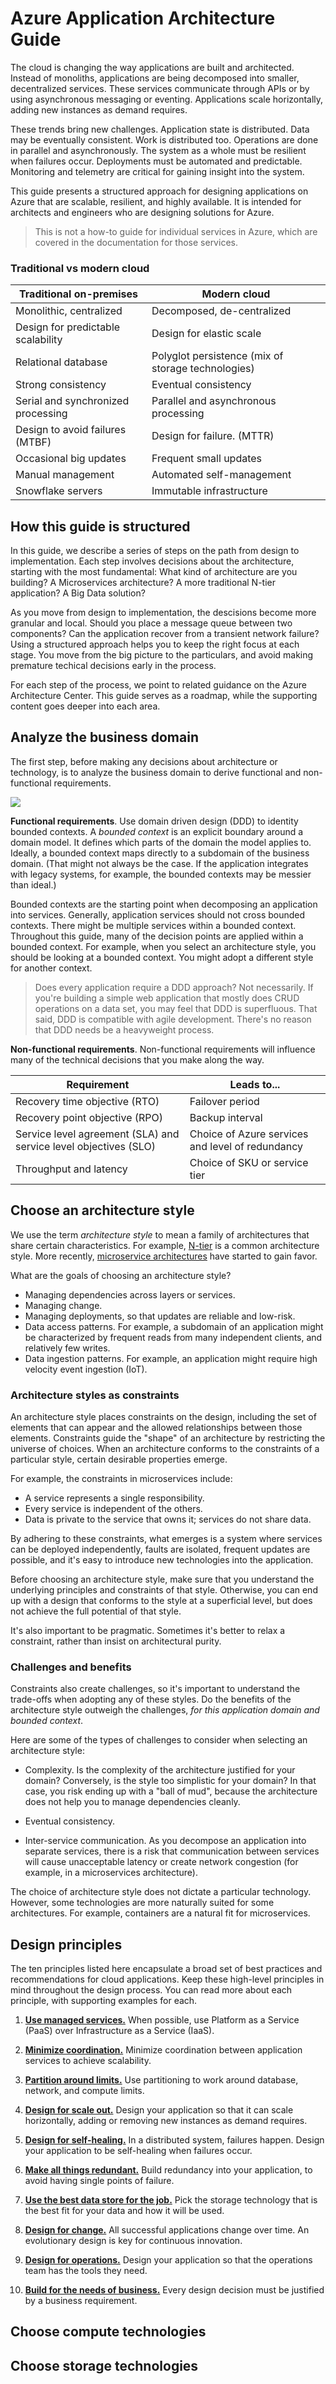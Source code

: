 # Azure Application Architecture Guide

The cloud is changing the way applications are built and architected. Instead of monoliths, applications are being decomposed into smaller, decentralized services. These services communicate through APIs or by using asynchronous messaging or eventing. Applications scale horizontally, adding new instances as demand requires.  

These trends bring new challenges. Application state is distributed. Data may be eventually consistent. Work is distributed too. Operations are done in parallel and asynchronously. The system as a whole must be resilient when failures occur. Deployments must be automated and predictable. Monitoring and telemetry are critical for gaining insight into the system.

This guide presents a structured approach for designing applications on Azure that are scalable, resilient, and highly available. It is intended for architects and engineers who are designing solutions for Azure. 

> This is not a how-to guide for individual services in Azure, which are covered in the documentation for those services.

### Traditional vs modern cloud 

| Traditional on-premises | Modern cloud |
|-------------------------|--------------|
| Monolithic, centralized | Decomposed, de-centralized
| Design for predictable scalability | Design for elastic scale |
| Relational database | Polyglot persistence (mix of storage technologies) |
| Strong consistency | Eventual consistency |
| Serial and synchronized processing | Parallel and asynchronous processing |
| Design to avoid failures (MTBF) | Design for failure. (MTTR) |
| Occasional big updates | Frequent small updates |
| Manual management | Automated self-management |
| Snowflake servers | Immutable infrastructure |

## How this guide is structured

In this guide, we describe a series of steps on the path from design to implementation. Each step involves decisions about the architecture, starting with the most fundamental: What kind of architecture are you building? A Microservices architecture? A more traditional N-tier application? A Big Data solution?

As you move from design to implementation, the descisions become more granular and local. Should you place a message queue between two components? Can the application recover from a transient network failure? Using a structured approach helps you to keep the right focus at each stage. You move from the big picture to the particulars, and avoid making premature techical decisions early in the process.

For each step of the process, we point to related guidance on the Azure Architecture Center. This guide serves as a roadmap, while the supporting content goes deeper into each area.

<object data="./images/guide-steps.svg" type="image/svg+xml"></object>

## Analyze the business domain

The first step, before making any decisions about architecture or technology, is to analyze the business domain to derive functional and non-functional requirements.

![](./images/software-design-process.svg)

**Functional requirements**. Use domain driven design (DDD) to identity bounded contexts. A *bounded context* is an explicit boundary around a domain model. It defines which parts of the domain the model applies to. Ideally, a bounded context maps directly to a subdomain of the business domain. (That might not always be the case. If the application integrates with legacy systems, for example, the bounded contexts may be messier than ideal.) 

Bounded contexts are the starting point when decomposing an application into services. Generally, application services should not cross bounded contexts. There might be multiple services within a bounded context. Throughout this guide, many of the decision points are applied within a bounded context. For example, when you select an architecture style, you should be looking at a bounded context. You might adopt a different style for another context.

> Does every application require a DDD approach? Not necessarily. If you're building a simple web application that mostly does CRUD operations on a data set, you may feel that DDD is superfluous. That said, DDD is compatible with agile development. There's no reason that DDD needs be a heavyweight process.

**Non-functional requirements**. Non-functional requirements will influence many of the technical decisions that you make along the way. 

| Requirement | Leads to... |
|-------------|------------|
| Recovery time objective (RTO) |  Failover period |
| Recovery point objective (RPO) | Backup interval  |
| Service level agreement (SLA) and service level objectives (SLO) | Choice of Azure services and level of redundancy |
| Throughput and latency | Choice of SKU or service tier |


## Choose an architecture style

We use the term *architecture style* to mean a family of architectures that share certain characteristics. For example, [N-tier][n-tier] is a common architecture style. More recently, [microservice architectures][microservices] have started to gain favor. 

What are the goals of choosing an architecture style?

- Managing dependencies across layers or services.
- Managing change. 
- Managing deployments, so that updates are reliable and low-risk.
- Data access patterns. For example, a subdomain of an application might be characterized by frequent reads from many independent clients, and relatively few writes. 
- Data ingestion patterns. For example, an application might require high velocity event ingestion (IoT).
     
### Architecture styles as constraints

An architecture style places constraints on the design, including the set of elements that can appear and the allowed relationships between those elements. Constraints guide the "shape" of an architecture by restricting the universe of choices. When an architecture conforms to the constraints of a particular style, certain desirable properties emerge. 

For example, the constraints in microservices include: 

- A service represents a single responsibility. 
- Every service is independent of the others. 
- Data is private to the service that owns it; services do not share data.

By adhering to these constraints, what emerges is a system where services can be deployed independently, faults are isolated, frequent updates are possible, and it's easy to introduce new technologies into the application.

Before choosing an architecture style, make sure that you understand the underlying principles and constraints of that style. Otherwise, you can end up with a design that conforms to the style at a superficial level, but does not achieve the full potential of that style. 

It's also important to be pragmatic. Sometimes it's better to relax a constraint, rather than insist on architectural purity.

### Challenges and benefits

Constraints also create challenges, so it's important to understand the trade-offs when adopting any of these styles. Do the benefits of the architecture style outweigh the challenges, *for this application domain and bounded context*. 

Here are some of the types of challenges to consider when selecting an architecture style:

- Complexity. Is the complexity of the architecture justified for your domain? Conversely, is the style too simplistic for your domain? In that case, you risk ending up with a "ball of mud", because the architecture does not help you to manage dependencies cleanly.

- Eventual consistency. 

- Inter-service communication. As you decompose an application into separate services, there is a risk that communication between services will cause unacceptable latency or create network congestion (for example, in a microservices architecture). 

The choice of architecture style does not dictate a particular technology. However, some technologies are more naturally suited for some architectures. For example, containers are a natural fit for microservices. 

## Design principles

The ten principles listed here encapsulate a broad set of best practices and recommendations for cloud applications. Keep these high-level principles in mind throughout the design process. You can read more about each principle, with supporting examples for each. 

1. **[Use managed services.](./design-principles/managed-services.md)** When possible, use Platform as a Service (PaaS) over Infrastructure as a Service (IaaS).

2. **[Minimize coordination.](./design-principles/minimize-coordination.md)** Minimize coordination between application services to achieve scalability.
 
3. **[Partition around limits.](./design-principles/partition.md)** Use partitioning to work around database, network, and compute limits.

4. **[Design for scale out.](./design-principles/scale-out.md)** Design your application so that it can scale horizontally, adding or removing new instances as demand requires.

5. **[Design for self-healing.](./design-principles/self-healing.md)** In a distributed system, failures happen. Design your application to be self-healing when failures occur.

6. **[Make all things redundant.](./design-principles/redundancy.md)** Build redundancy into your application, to avoid having single points of failure.
 
7. **[Use the best data store for the job.](./design-principles/use-the-best-data-store.md)** Pick the storage technology that is the best fit for your data and how it will be used. 
 
8. **[Design for change.](./design-principles/design-for-change.md)** All successful applications change over time. An evolutionary design is key for continuous innovation.

9. **[Design for operations.](./design-principles/design-for-operations.md)** Design your application so that the operations team has the tools they need.

10. **[Build for the needs of business.](./design-principles/build-for-business.md)** Every design decision must be justified by a business requirement.

## Choose compute technologies 

## Choose storage technologies



<!-- links -->

[n-tier]: ./architecture-styles/n-tier.md
[microservices]: ./architecture-styles/microservices.md